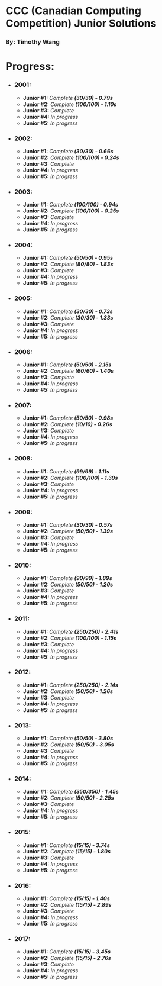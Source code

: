 # CCC (Canadian Computing Competition) Junior Solutions

### By: Timothy Wang 

# Progress:

 - ### **2001:**
    - **Junior #1:** _Complete **(30/30) - 0.79s**_
    - **Junior #2:** _Complete **(100/100) - 1.10s**_
    - **Junior #3:** _Complete_
    - **Junior #4:** _In progress_
    - **Junior #5:** _In progress_
    
 - ### **2002:**
    - **Junior #1:** _Complete **(30/30) - 0.66s**_
    - **Junior #2:** _Complete **(100/100) - 0.24s**_
    - **Junior #3:** _Complete_
    - **Junior #4:** _In progress_
    - **Junior #5:** _In progress_
    
 - ### **2003:**
    - **Junior #1:** _Complete **(100/100) - 0.94s**_
    - **Junior #2:** _Complete **(100/100) - 0.25s**_
    - **Junior #3:** _Complete_
    - **Junior #4:** _In progress_
    - **Junior #5:** _In progress_
    
 - ### **2004:**
    - **Junior #1:** _Complete **(50/50) - 0.95s**_
    - **Junior #2:** _Complete **(80/80) - 1.83s**_
    - **Junior #3:** _Complete_
    - **Junior #4:** _In progress_
    - **Junior #5:** _In progress_
    
 - ### **2005:**
    - **Junior #1:** _Complete **(30/30) - 0.73s**_
    - **Junior #2:** _Complete **(30/30) - 1.33s**_
    - **Junior #3:** _Complete_
    - **Junior #4:** _In progress_
    - **Junior #5:** _In progress_
    
 - ### **2006:**
    - **Junior #1:** _Complete **(50/50) - 2.15s**_
    - **Junior #2:** _Complete **(60/60) - 1.40s**_
    - **Junior #3:** _Complete_
    - **Junior #4:** _In progress_
    - **Junior #5:** _In progress_
    
 - ### **2007:**
    - **Junior #1:** _Complete **(50/50) - 0.98s**_
    - **Junior #2:** _Complete **(10/10) - 0.26s**_
    - **Junior #3:** _Complete_
    - **Junior #4:** _In progress_
    - **Junior #5:** _In progress_
    
 - ### **2008:**
    - **Junior #1:** _Complete **(99/99) - 1.11s**_
    - **Junior #2:** _Complete **(100/100) - 1.39s**_
    - **Junior #3:** _Complete_
    - **Junior #4:** _In progress_
    - **Junior #5:** _In progress_
    
 - ### **2009:**
    - **Junior #1:** _Complete **(30/30) - 0.57s**_
    - **Junior #2:** _Complete **(50/50) - 1.39s**_
    - **Junior #3:** _Complete_
    - **Junior #4:** _In progress_
    - **Junior #5:** _In progress_
    
 - ### **2010:**
    - **Junior #1:** _Complete **(90/90) - 1.89s**_
    - **Junior #2:** _Complete **(50/50) - 1.20s**_
    - **Junior #3:** _Complete_
    - **Junior #4:** _In progress_
    - **Junior #5:** _In progress_
    
 - ### **2011:**
    - **Junior #1:** _Complete **(250/250) - 2.41s**_
    - **Junior #2:** _Complete **(100/100) - 1.15s**_
    - **Junior #3:** _Complete_
    - **Junior #4:** _In progress_
    - **Junior #5:** _In progress_

 - ### **2012:**
    - **Junior #1:** _Complete **(250/250) - 2.14s**_
    - **Junior #2:** _Complete **(50/50) - 1.26s**_
    - **Junior #3:** _Complete_
    - **Junior #4:** _In progress_
    - **Junior #5:** _In progress_
    
 - ### **2013:**
    - **Junior #1:** _Complete **(50/50) - 3.80s**_
    - **Junior #2:** _Complete **(50/50) - 3.05s**_
    - **Junior #3:** _Complete_
    - **Junior #4:** _In progress_
    - **Junior #5:** _In progress_
    
 - ### **2014:**
    - **Junior #1:** _Complete **(350/350) - 1.45s**_
    - **Junior #2:** _Complete **(50/50) - 2.25s**_
    - **Junior #3:** _Complete_
    - **Junior #4:** _In progress_
    - **Junior #5:** _In progress_
    
 - ### **2015:**
    - **Junior #1:** _Complete **(15/15) - 3.74s**_
    - **Junior #2:** _Complete **(15/15) - 1.80s**_
    - **Junior #3:** _Complete_
    - **Junior #4:** _In progress_
    - **Junior #5:** _In progress_
    
 - ### **2016:**
    - **Junior #1:** _Complete **(15/15) - 1.40s**_
    - **Junior #2:** _Complete **(15/15) - 2.89s**_
    - **Junior #3:** _Complete_
    - **Junior #4:** _In progress_
    - **Junior #5:** _In progress_
    
 - ### **2017:**
    - **Junior #1:** _Complete **(15/15) - 3.45s**_
    - **Junior #2:** _Complete **(15/15) - 2.76s**_
    - **Junior #3:** _Complete_
    - **Junior #4:** _In progress_
    - **Junior #5:** _In progress_
    
 
